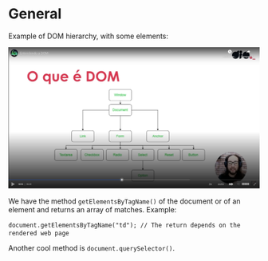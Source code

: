 # General

Example of DOM hierarchy, with some elements:

![example of DOM hierarchy](images/example-of-DOM-hierarchy.png)

We have the method `getElementsByTagName()` of the document or of an element and returns an array of matches. Example:

```
document.getElementsByTagName("td"); // The return depends on the rendered web page
```

Another cool method is `document.querySelector()`.